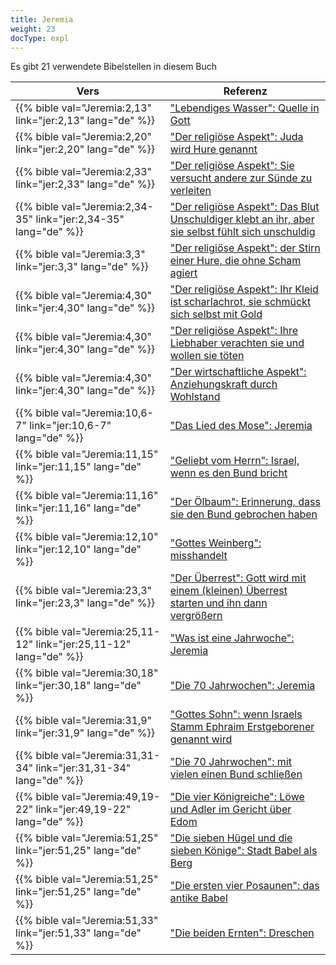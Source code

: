 ```yaml
---
title: Jeremia
weight: 23
docType: expl
---
```


Es gibt 21 verwendete Bibelstellen in diesem Buch

| Vers | Referenz |
|-------|-----------|
| {{% bible val="Jeremia:2,13" link="jer:2,13" lang="de" %}} | ["Lebendiges Wasser": Quelle in Gott](/expl/../expl/content/paradise/the-new-jerusalem#8a3f) |
| {{% bible val="Jeremia:2,20" link="jer:2,20" lang="de" %}} | ["Der religiöse Aspekt": Juda wird Hure genannt](/expl/../expl/content/harlot/who-is-the-harlot-babylon-part-2#e96e) |
| {{% bible val="Jeremia:2,33" link="jer:2,33" lang="de" %}} | ["Der religiöse Aspekt": Sie versucht andere zur Sünde zu verleiten](/expl/../expl/content/harlot/who-is-the-harlot-babylon-part-2#e96e) |
| {{% bible val="Jeremia:2,34-35" link="jer:2,34-35" lang="de" %}} | ["Der religiöse Aspekt": Das Blut Unschuldiger klebt an ihr, aber sie selbst fühlt sich unschuldig](/expl/../expl/content/harlot/who-is-the-harlot-babylon-part-2#e96e) |
| {{% bible val="Jeremia:3,3" link="jer:3,3" lang="de" %}} | ["Der religiöse Aspekt": der Stirn einer Hure, die ohne Scham agiert](/expl/../expl/content/harlot/who-is-the-harlot-babylon-part-2#e96e) |
| {{% bible val="Jeremia:4,30" link="jer:4,30" lang="de" %}} | ["Der religiöse Aspekt": Ihr Kleid ist scharlachrot, sie schmückt sich selbst mit Gold](/expl/../expl/content/harlot/who-is-the-harlot-babylon-part-2#e96e) |
| {{% bible val="Jeremia:4,30" link="jer:4,30" lang="de" %}} | ["Der religiöse Aspekt": Ihre Liebhaber verachten sie und wollen sie töten](/expl/../expl/content/harlot/who-is-the-harlot-babylon-part-2#e96e) |
| {{% bible val="Jeremia:4,30" link="jer:4,30" lang="de" %}} | ["Der wirtschaftliche Aspekt": Anziehungskraft durch Wohlstand](/expl/../expl/content/harlot/who-is-the-harlot-babylon-part-2#f24d) |
| {{% bible val="Jeremia:10,6-7" link="jer:10,6-7" lang="de" %}} | ["Das Lied des Mose": Jeremia](/expl/../expl/content/harvest/gods-army-and-the-seven-angels#6689) |
| {{% bible val="Jeremia:11,15" link="jer:11,15" lang="de" %}} | ["Geliebt vom Herrn": Israel, wenn es den Bund bricht](/expl/../expl/background/israel/the-church-is-part-of-israel#e326) |
| {{% bible val="Jeremia:11,16" link="jer:11,16" lang="de" %}} | ["Der Ölbaum": Erinnerung, dass sie den Bund gebrochen haben](/expl/../expl/background/israel/the-church-is-part-of-israel#b358) |
| {{% bible val="Jeremia:12,10" link="jer:12,10" lang="de" %}} | ["Gottes Weinberg": misshandelt](/expl/../expl/background/israel/the-church-is-part-of-israel#145d) |
| {{% bible val="Jeremia:23,3" link="jer:23,3" lang="de" %}} | ["Der Überrest": Gott wird mit einem (kleinen) Überrest starten und ihn dann vergrößern](/expl/../expl/background/israel/the-remnant-of-israel#eeb2) |
| {{% bible val="Jeremia:25,11-12" link="jer:25,11-12" lang="de" %}} | ["Was ist eine Jahrwoche": Jeremia](/expl/../expl/bible/daniel/the-70-year-weeks#f6e6) |
| {{% bible val="Jeremia:30,18" link="jer:30,18" lang="de" %}} | ["Die 70 Jahrwochen": Jeremia](/expl/../expl/bible/daniel/the-70-year-weeks#d777) |
| {{% bible val="Jeremia:31,9" link="jer:31,9" lang="de" %}} | ["Gottes Sohn": wenn Israels Stamm Ephraim Erstgeborener genannt wird](/expl/../expl/background/israel/the-church-is-part-of-israel#db2c) |
| {{% bible val="Jeremia:31,31-34" link="jer:31,31-34" lang="de" %}} | ["Die 70 Jahrwochen": mit vielen einen Bund schließen](/expl/../expl/bible/daniel/the-70-year-weeks#d777) |
| {{% bible val="Jeremia:49,19-22" link="jer:49,19-22" lang="de" %}} | ["Die vier Königreiche": Löwe und Adler im Gericht über Edom](/expl/../expl/bible/daniel/the-four-kingdoms-in-daniel#c9a9) |
| {{% bible val="Jeremia:51,25" link="jer:51,25" lang="de" %}} | ["Die sieben Hügel und die sieben Könige": Stadt Babel als Berg](/expl/../expl/content/harlot/who-is-the-harlot-babylon-part-1#09b7) |
| {{% bible val="Jeremia:51,25" link="jer:51,25" lang="de" %}} | ["Die ersten vier Posaunen": das antike Babel](/expl/../expl/content/trumpets/the-trumpets-in-revelation#e565) |
| {{% bible val="Jeremia:51,33" link="jer:51,33" lang="de" %}} | ["Die beiden Ernten": Dreschen](/expl/../expl/content/harvest/gods-army-and-the-seven-angels#45b1) |
